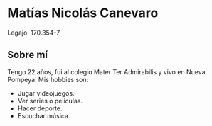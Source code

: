 # Matías Nicolás Canevaro
Legajo: 170.354-7
## Sobre mí
Tengo 22 años, fui al colegio Mater Ter Admirabilis y vivo en Nueva Pompeya.
Mis hobbies son:
* Jugar videojuegos.
* Ver series o películas.
* Hacer deporte.
* Escuchar música.

